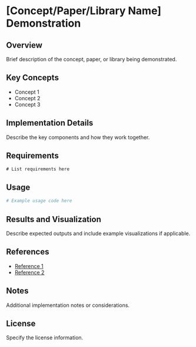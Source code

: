 # [Concept/Paper/Library Name] Demonstration

## Overview

Brief description of the concept, paper, or library being demonstrated.

## Key Concepts

- Concept 1
- Concept 2
- Concept 3

## Implementation Details

Describe the key components and how they work together.

## Requirements

```
# List requirements here
```

## Usage

```python
# Example usage code here
```

## Results and Visualization

Describe expected outputs and include example visualizations if applicable.

## References

- [Reference 1](link)
- [Reference 2](link)

## Notes

Additional implementation notes or considerations.

## License

Specify the license information.
